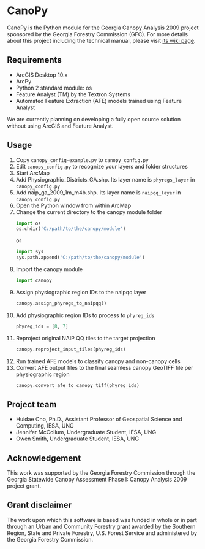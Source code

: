 # CanoPy

CanoPy is the Python module for the Georgia Canopy Analysis 2009 project
sponsored by the Georgia Forestry Commission (GFC). For more details about this
project including the technical manual, please visit [its wiki
page](https://gislab.isnew.info/canopy).

## Requirements

* ArcGIS Desktop 10.x
* ArcPy
* Python 2 standard module: os
* Feature Analyst (TM) by the Textron Systems
* Automated Feature Extraction (AFE) models trained using Feature Analyst

We are currently planning on developing a fully open source solution without
using ArcGIS and Feature Analyst.

## Usage

1. Copy `canopy_config-example.py` to `canopy_config.py`
1. Edit `canopy_config.py` to recognize your layers and folder structures
1. Start ArcMap
1. Add Physiographic_Districts_GA.shp. Its layer name is `phyregs_layer` in
   `canopy_config.py`
1. Add naip_ga_2009_1m_m4b.shp. Its layer name is `naipqq_layer` in
   `canopy_config.py`
1. Open the Python window from within ArcMap
1. Change the current directory to the canopy module folder
   ```python
   import os
   os.chdir('C:/path/to/the/canopy/module')
   ```
   or
   ```python
   import sys
   sys.path.append('C:/path/to/the/canopy/module')
   ```
1. Import the canopy module
   ```python
   import canopy
   ```
1. Assign physiographic region IDs to the naipqq layer
   ```python
   canopy.assign_phyregs_to_naipqq()
   ```
1. Add physiographic region IDs to process to `phyreg_ids`
   ```python
   phyreg_ids = [8, 7]
   ```
1. Reproject original NAIP QQ tiles to the target projection
   ```python
   canopy.reproject_input_tiles(phyreg_ids)
   ```
1. Run trained AFE models to classify canopy and non-canopy cells
1. Convert AFE output files to the final seamless canopy GeoTIFF file per
   physiographic region
   ```python
   canopy.convert_afe_to_canopy_tiff(phyreg_ids)
   ```

## Project team

* Huidae Cho, Ph.D., Assistant Professor of Geospatial Science and Computing,
  IESA, UNG
* Jennifer McCollum, Undergraduate Student, IESA, UNG
* Owen Smith, Undergraduate Student, IESA, UNG

## Acknowledgement

This work was supported by the Georgia Forestry Commission through the Georgia
Statewide Canopy Assessment Phase I: Canopy Analysis 2009 project grant.

## Grant disclaimer

The work upon which this software is based was funded in whole or in part
through an Urban and Community Forestry grant awarded by the Southern Region,
State and Private Forestry, U.S. Forest Service and administered by the Georgia
Forestry Commission.
